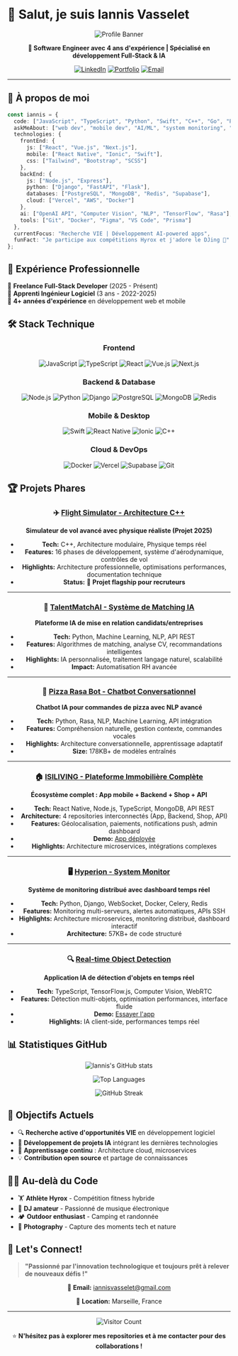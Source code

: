 # 👋 Salut, je suis Iannis Vasselet

<div align="center">
  
  ![Profile Banner](https://nude-project.com/cdn/shop/files/BANNER_HOME_HORIZONTAL_d1953723-c27d-49bc-83f3-c0025565e504.png?v=1760625717&width=2208)
  
  **🎯 Software Engineer avec 4 ans d'expérience | Spécialisé en développement Full-Stack & IA**
  
  [![LinkedIn](https://img.shields.io/badge/LinkedIn-0077B5?style=for-the-badge&logo=linkedin&logoColor=white)](https://linkedin.com/in/iannis-vasselet)
  [![Portfolio](https://img.shields.io/badge/Portfolio-FF7139?style=for-the-badge&logo=Firefox-Browser&logoColor=white)](https://portfolio-iannis-vasselet.vercel.app)
  [![Email](https://img.shields.io/badge/Email-D14836?style=for-the-badge&logo=gmail&logoColor=white)](mailto:iannis.taioglou@gmail.com)
  
</div>

---

## 🚀 À propos de moi

```typescript
const iannis = {
  code: ["JavaScript", "TypeScript", "Python", "Swift", "C++", "Go", "PHP"],
  askMeAbout: ["web dev", "mobile dev", "AI/ML", "system monitoring", "freelancing"],
  technologies: {
    frontEnd: {
      js: ["React", "Vue.js", "Next.js"],
      mobile: ["React Native", "Ionic", "Swift"],
      css: ["Tailwind", "Bootstrap", "SCSS"]
    },
    backEnd: {
      js: ["Node.js", "Express"],
      python: ["Django", "FastAPI", "Flask"],
      databases: ["PostgreSQL", "MongoDB", "Redis", "Supabase"],
      cloud: ["Vercel", "AWS", "Docker"]
    },
    ai: ["OpenAI API", "Computer Vision", "NLP", "TensorFlow", "Rasa"],
    tools: ["Git", "Docker", "Figma", "VS Code", "Prisma"]
  },
  currentFocus: "Recherche VIE | Développement AI-powered apps",
  funFact: "Je participe aux compétitions Hyrox et j'adore le DJing 🎵"
};
```

## 💼 Expérience Professionnelle

🔹 **Freelance Full-Stack Developer** (2025 - Présent)  
🔹 **Apprenti Ingénieur Logiciel** (3 ans - 2022-2025)  
🔹 **4+ années d'expérience** en développement web et mobile

## 🛠️ Stack Technique

<div align="center">

### Frontend
![JavaScript](https://img.shields.io/badge/JavaScript-F7DF1E?style=for-the-badge&logo=javascript&logoColor=black)
![TypeScript](https://img.shields.io/badge/TypeScript-007ACC?style=for-the-badge&logo=typescript&logoColor=white)
![React](https://img.shields.io/badge/React-20232A?style=for-the-badge&logo=react&logoColor=61DAFB)
![Vue.js](https://img.shields.io/badge/Vue.js-35495E?style=for-the-badge&logo=vue.js&logoColor=4FC08D)
![Next.js](https://img.shields.io/badge/Next.js-000000?style=for-the-badge&logo=next.js&logoColor=white)

### Backend & Database
![Node.js](https://img.shields.io/badge/Node.js-43853D?style=for-the-badge&logo=node.js&logoColor=white)
![Python](https://img.shields.io/badge/Python-3776AB?style=for-the-badge&logo=python&logoColor=white)
![Django](https://img.shields.io/badge/Django-092E20?style=for-the-badge&logo=django&logoColor=white)
![PostgreSQL](https://img.shields.io/badge/PostgreSQL-316192?style=for-the-badge&logo=postgresql&logoColor=white)
![MongoDB](https://img.shields.io/badge/MongoDB-4EA94B?style=for-the-badge&logo=mongodb&logoColor=white)
![Redis](https://img.shields.io/badge/Redis-DC382D?style=for-the-badge&logo=redis&logoColor=white)

### Mobile & Desktop
![Swift](https://img.shields.io/badge/Swift-FA7343?style=for-the-badge&logo=swift&logoColor=white)
![React Native](https://img.shields.io/badge/React_Native-20232A?style=for-the-badge&logo=react&logoColor=61DAFB)
![Ionic](https://img.shields.io/badge/Ionic-3880FF?style=for-the-badge&logo=ionic&logoColor=white)
![C++](https://img.shields.io/badge/C++-00599C?style=for-the-badge&logo=c%2B%2B&logoColor=white)

### Cloud & DevOps
![Docker](https://img.shields.io/badge/Docker-2496ED?style=for-the-badge&logo=docker&logoColor=white)
![Vercel](https://img.shields.io/badge/Vercel-000000?style=for-the-badge&logo=vercel&logoColor=white)
![Supabase](https://img.shields.io/badge/Supabase-181818?style=for-the-badge&logo=supabase&logoColor=white)
![Git](https://img.shields.io/badge/Git-F05032?style=for-the-badge&logo=git&logoColor=white)

</div>

## 🏆 Projets Phares

<div align="center">

### ✈️ [Flight Simulator - Architecture C++](https://github.com/IannisVasselet/flight-sim-plan)
**Simulateur de vol avancé avec physique réaliste (Projet 2025)**
- **Tech:** C++, Architecture modulaire, Physique temps réel
- **Features:** 16 phases de développement, système d'aérodynamique, contrôles de vol
- **Highlights:** Architecture professionnelle, optimisations performances, documentation technique
- **Status:** 🚀 **Projet flagship pour recruteurs**

---

### 🤖 [TalentMatchAI - Système de Matching IA](https://github.com/IannisVasselet/TalentMatchAI)
**Plateforme IA de mise en relation candidats/entreprises**
- **Tech:** Python, Machine Learning, NLP, API REST
- **Features:** Algorithmes de matching, analyse CV, recommandations intelligentes
- **Highlights:** IA personnalisée, traitement langage naturel, scalabilité
- **Impact:** Automatisation RH avancée

---

### 🍕 [Pizza Rasa Bot - Chatbot Conversationnel](https://github.com/IannisVasselet/pizza_rasa_bot)
**Chatbot IA pour commandes de pizza avec NLP avancé**
- **Tech:** Python, Rasa, NLP, Machine Learning, API intégration
- **Features:** Compréhension naturelle, gestion contexte, commandes vocales
- **Highlights:** Architecture conversationnelle, apprentissage adaptatif
- **Size:** 178KB+ de modèles entraînés

---

### 🏠 [ISILIVING - Plateforme Immobilière Complète](https://github.com/IannisVasselet/isiliving-app)
**Écosystème complet : App mobile + Backend + Shop + API**
- **Tech:** React Native, Node.js, TypeScript, MongoDB, API REST
- **Architecture:** 4 repositories interconnectés (App, Backend, Shop, API)
- **Features:** Géolocalisation, paiements, notifications push, admin dashboard
- **Demo:** [App déployée](https://isiliving-app.vercel.app)
- **Highlights:** Architecture microservices, intégrations complexes

---

### 🖥️ [Hyperion - System Monitor](https://github.com/IannisVasselet/Hyperion)
**Système de monitoring distribué avec dashboard temps réel**
- **Tech:** Python, Django, WebSocket, Docker, Celery, Redis
- **Features:** Monitoring multi-serveurs, alertes automatiques, APIs SSH
- **Highlights:** Architecture microservices, monitoring distribué, dashboard interactif
- **Architecture:** 57KB+ de code structuré

---

### 🔍 [Real-time Object Detection](https://github.com/IannisVasselet/real-time-object-detection)
**Application IA de détection d'objets en temps réel**
- **Tech:** TypeScript, TensorFlow.js, Computer Vision, WebRTC
- **Features:** Détection multi-objets, optimisation performances, interface fluide
- **Demo:** [Essayer l'app](https://real-time-object-detection-rose.vercel.app)
- **Highlights:** IA client-side, performances temps réel

</div>

## 📊 Statistiques GitHub

<div align="center">
  
  ![Iannis's GitHub stats](https://github-readme-stats.vercel.app/api?username=IannisVasselet&show_icons=true&theme=tokyonight&hide_border=true&bg_color=0D1117)
  
  ![Top Languages](https://github-readme-stats.vercel.app/api/top-langs/?username=IannisVasselet&layout=compact&theme=tokyonight&hide_border=true&bg_color=0D1117)
  
  ![GitHub Streak](https://github-readme-streak-stats.herokuapp.com/?user=IannisVasselet&theme=tokyonight&hide_border=true&background=0D1117)
  
</div>

## 🎯 Objectifs Actuels

- 🔍 **Recherche active d'opportunités VIE** en développement logiciel
- 🚀 **Développement de projets IA** intégrant les dernières technologies
- 🌱 **Apprentissage continu** : Architecture cloud, microservices
- 💡 **Contribution open source** et partage de connaissances

## 🏃‍♂️ Au-delà du Code

- 🏋️ **Athlète Hyrox** - Compétition fitness hybride
- 🎵 **DJ amateur** - Passionné de musique électronique
- 🏕️ **Outdoor enthusiast** - Camping et randonnée
- 📸 **Photography** - Capture des moments tech et nature

## 💬 Let's Connect!

> **"Passionné par l'innovation technologique et toujours prêt à relever de nouveaux défis !"**

<div align="center">
  
  📧 **Email:** iannisvasselet@gmail.com  
  <!-- 🌐 **Portfolio:** [portfolio-iannis-vasselet.vercel.app](https://portfolio-iannis-vasselet.vercel.app)   -->
  📍 **Location:** Marseille, France  
  
  ---
  
  ![Visitor Count](https://komarev.com/ghpvc/?username=IannisVasselet&color=58A6FF&style=for-the-badge)
  
  ⭐️ **N'hésitez pas à explorer mes repositories et à me contacter pour des collaborations !**
  
</div>
